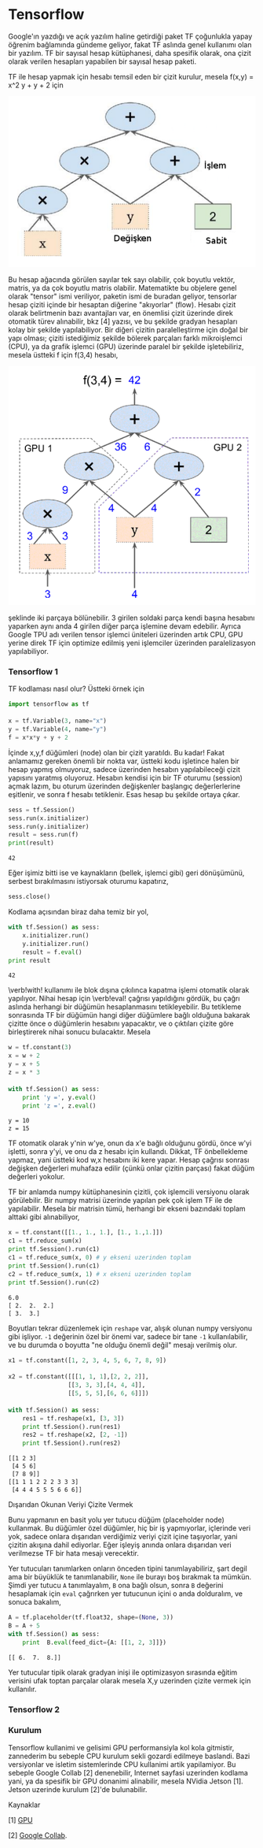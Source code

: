 # Tensorflow

Google'ın yazdığı ve açık yazılım haline getirdiği paket TF çoğunlukla
yapay öğrenim bağlamında gündeme geliyor, fakat TF aslında genel
kullanımı olan bir yazılım. TF bir sayısal hesap kütüphanesi, daha
spesifik olarak, ona çizit olarak verilen hesapları yapabilen bir
sayısal hesap paketi.

TF ile hesap yapmak için hesabı temsil eden bir çizit kurulur, mesela
f(x,y) = x^2 y + y + 2 için

![](tf_01.png)

Bu hesap ağacında görülen sayılar tek sayı olabilir, çok boyutlu
vektör, matris, ya da çok boyutlu matris olabilir. Matematikte bu
objelere genel olarak "tensor" ismi veriliyor, paketin ismi de buradan
geliyor, tensorlar hesap çiziti içinde bir hesaptan diğerine
"akıyorlar" (flow). Hesabı çizit olarak belirtmenin bazı avantajları
var, en önemlisi çizit üzerinde direk otomatik türev alınabilir, bkz
[4] yazısı, ve bu şekilde gradyan hesapları kolay bir şekilde
yapılabiliyor. Bir diğeri çizitin paralelleştirme için doğal bir yapı
olması; çiziti istediğimiz şekilde bölerek parçaları farklı
mikroişlemci (CPU), ya da grafik işlemci (GPU) üzerinde paralel bir
şekilde işletebiliriz, mesela üstteki f için f(3,4) hesabı,

![](tf_02.png)

şeklinde iki parçaya bölünebilir. 3 girilen soldaki parça kendi başına
hesabını yaparken aynı anda 4 girilen diğer parça işlemine devam
edebilir. Ayrıca Google TPU adı verilen tensor işlemci üniteleri üzerinden
artık CPU, GPU yerine direk TF için optimize edilmiş yeni işlemciler
üzerinden paralelizasyon yapılabiliyor.

### Tensorflow 1

TF kodlaması nasıl olur? Üstteki örnek için

```python
import tensorflow as tf

x = tf.Variable(3, name="x")
y = tf.Variable(4, name="y")
f = x*x*y + y + 2
```

İçinde x,y,f düğümleri (node) olan bir çizit yaratıldı. Bu kadar!
Fakat anlamamız gereken önemli bir nokta var, üstteki kodu işletince
halen bir hesap yapmış olmuyoruz, sadece üzerinden hesabın
yapılabileceği çizit yapısını yaratmış oluyoruz. Hesabın kendisi için
bir TF oturumu (session) açmak lazım, bu oturum üzerinden değişkenler
başlangıç değerlerlerine eşitlenir, ve sonra f hesabı
tetiklenir. Esas hesap bu şekilde ortaya çıkar.

```python
sess = tf.Session()
sess.run(x.initializer)
sess.run(y.initializer)
result = sess.run(f)
print(result)
```

```
42
```

Eğer işimiz bitti ise ve kaynakların (bellek, işlemci gibi) geri
dönüşümünü, serbest bırakılmasını istiyorsak oturumu kapatırız,

```python
sess.close()
```

Kodlama açısından biraz daha temiz bir yol, 

```python
with tf.Session() as sess:
    x.initializer.run()
    y.initializer.run()
    result = f.eval()
print result
```

```
42
```

\verb!with! kullanımı ile blok dışına çıkılınca kapatma işlemi otomatik
olarak yapılıyor. Nihai hesap için \verb!eval! çağrısı yapıldığını gördük,
bu çağrı aslında herhangi bir düğümün hesaplanmasını tetikleyebilir. Bu
tetikleme sonrasında TF bir düğümün hangi diğer düğümlere bağlı olduğuna
bakarak çizitte önce o düğümlerin hesabını yapacaktır, ve o çıktıları
çizite göre birleştirerek nihai sonucu bulacaktır. Mesela

```python
w = tf.constant(3)
x = w + 2
y = x + 5
z = x * 3

with tf.Session() as sess:
    print 'y =', y.eval()
    print 'z =', z.eval()
```

```
y = 10
z = 15
```

TF otomatik olarak y'nin w'ye, onun da x'e bağlı olduğunu gördü, önce
w'yi işletti, sonra y'yi, ve onu da z hesabı için kullandı. Dikkat, TF
önbellekleme yapmaz, yani üstteki kod w,x hesabını iki kere
yapar. Hesap çağrısı sonrası değişken değerleri muhafaza edilir (çünkü
onlar çizitin parçası) fakat düğüm değerleri yokolur.

TF bir anlamda numpy kütüphanesinin çizitli, çok işlemcili versiyonu olarak
görülebilir. Bir numpy matrisi üzerinde yapılan pek çok işlem TF ile de
yapılabilir. Mesela bir matrisin tümü, herhangi bir ekseni bazındaki toplam
alttaki gibi alınabiliyor,

```python
x = tf.constant([[1., 1., 1.], [1., 1.,1.]])
c1 = tf.reduce_sum(x)
print tf.Session().run(c1)
c1 = tf.reduce_sum(x, 0) # y ekseni uzerinden toplam
print tf.Session().run(c1)
c2 = tf.reduce_sum(x, 1) # x ekseni uzerinden toplam
print tf.Session().run(c2)
```

```
6.0
[ 2.  2.  2.]
[ 3.  3.]
```

Boyutları tekrar düzenlemek için `reshape` var, alışık olunan numpy
versiyonu gibi işliyor. `-1` değerinin özel bir önemi var, sadece bir
tane `-1` kullanılabilir, ve bu durumda o boyutta "ne olduğu önemli
değil" mesajı verilmiş olur.

```python
x1 = tf.constant([1, 2, 3, 4, 5, 6, 7, 8, 9])

x2 = tf.constant([[[1, 1, 1],[2, 2, 2]],
                 [[3, 3, 3],[4, 4, 4]],
                 [[5, 5, 5],[6, 6, 6]]])

with tf.Session() as sess:
    res1 = tf.reshape(x1, [3, 3])
    print tf.Session().run(res1)
    res2 = tf.reshape(x2, [2, -1])
    print tf.Session().run(res2)
```

```
[[1 2 3]
 [4 5 6]
 [7 8 9]]
[[1 1 1 2 2 2 3 3 3]
 [4 4 4 5 5 5 6 6 6]]
```

Dışarıdan Okunan Veriyi Çizite Vermek

Bunu yapmanın en basit yolu yer tutucu düğüm (placeholder node)
kullanmak. Bu düğümler özel düğümler, hiç bir iş yapmıyorlar, içlerinde
veri yok, sadece onlara dışarıdan verdiğimiz veriyi çizit içine taşıyorlar,
yani çizitin akışına dahil ediyorlar. Eğer işleyiş anında onlara dışarıdan
veri verilmezse TF bir hata mesajı verecektir.

Yer tutucuları tanımlarken onların önceden tipini tanımlayabiliriz,
şart degil ama bir büyüklük te tanımlanabilir, `None` ile burayı boş
bırakmak ta mümkün. Şimdi yer tutucu `A` tanımlayalım, `B` ona bağlı
olsun, sonra `B` değerini hesaplamak için `eval` çağrırken yer
tutucunun içini o anda dolduralım, ve sonuca bakalım,

```python
A = tf.placeholder(tf.float32, shape=(None, 3))
B = A + 5
with tf.Session() as sess:
    print  B.eval(feed_dict={A: [[1, 2, 3]]})
```

```
[[ 6.  7.  8.]]
```

Yer tutucular tipik olarak gradyan inişi ile optimizasyon sırasında
eğitim verisini ufak toptan parçalar olarak mesela X,y uzerinden
çizite vermek için kullanılır.

### Tensorflow 2

### Kurulum

Tensorflow kullanimi ve gelisimi GPU performansiyla kol kola
gitmistir, zannederim bu sebeple CPU kurulum sekli gozardi edilmeye
baslandi. Bazi versiyonlar ve isletim sistemlerinde CPU kullanimi
artik yapilamiyor. Bu sebeple Google Collab [2] denenebilir, Internet
sayfasi uzerinden kodlama yani, ya da spesifik bir GPU donanimi
alinabilir, mesela NVidia Jetson [1]. Jetson uzerinde kurulum [2]'de
bulunabilir.

Kaynaklar

[1] [GPU](../../2020/12/gpu-cuda-pycuda.html)

[2] [Google Collab](../../2018/11/gpu-tpu-saglayan-not-defter-ortami.html).